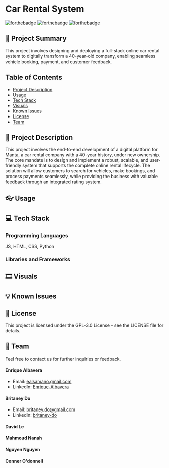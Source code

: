 # Car Rental System

[![forthebadge](https://forthebadge.com/images/badges/uses-html.svg)](https://forthebadge.com)
[![forthebadge](https://forthebadge.com/images/badges/uses-css.svg)](https://forthebadge.com)
[![forthebadge](https://forthebadge.com/images/badges/made-with-javascript.svg)](https://forthebadge.com)

## 📰 Project Summary

This project involves designing and deploying a full-stack online car rental system to digitally transform a 40-year-old company, enabling seamless vehicle booking, payment, and customer feedback.

## Table of Contents

- [Project Description](#-project-description)
- [Usage](#-usage)
- [Tech Stack](#-tech-stack)
- [Visuals](#%EF%B8%8F-visuals)
- [Known Issues](#-known-issues)
- [License](#-license)
- [Team](#-team)


## 🔖 Project Description
This project involves the end-to-end development of a digital platform for Manta, a car rental company with a 40-year history, under new ownership. The core mandate is to design and implement a robust, scalable, and user-friendly system that supports the complete online rental lifecycle. The solution will allow customers to search for vehicles, make bookings, and process payments seamlessly, while providing the business with valuable feedback through an integrated rating system.

## 👓 Usage


## 💻 Tech Stack

### Programming Languages
JS, HTML, CSS, Python

### Libraries and Frameworks


## 🎞️ Visuals


## 💡 Known Issues


## 📝 License
This project is licensed under the GPL-3.0 License - see the LICENSE file for details.

## 👥 Team
Feel free to contact us for further inquiries or feedback.

#### Enrique Albavera
- Email: [ealsamano.gmail.com](mailto:ealsamano@gmail.com)
- LinkedIn: [Enrique-Albavera](https://www.linkedin.com/in/enrique-albavera-405218387/)

#### Britaney Do
- Email: [britaney.do@gmail.com](mailto:britaney.do@gmail.com)
- LinkedIn: [britaney-do](https://linkedin.com/in/britaney-do-6866a9230/)

#### David Le

#### Mahmoud Nanah

#### Nguyen Nguyen

#### Conner O'donnell

